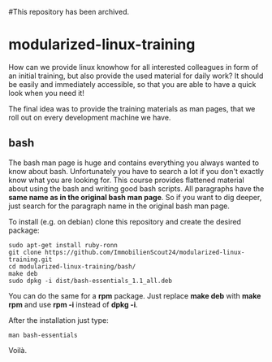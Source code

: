 #This repository has been archived.

modularized-linux-training
==========================
How can we provide linux knowhow for all interested colleagues in form of an initial training, but also provide the used material for daily work? It should be easily and immediately accessible, so that you are able to have a quick look when you need it!

The final idea was to provide the training materials as man pages, that we roll out on every development machine we have.

bash
----
The bash man page is huge and contains everything you always wanted to know about bash. Unfortunately you have to search a lot if you don't exactly know what you are looking for. This course provides flattened material about using the bash and writing good bash scripts. All paragraphs have the **same name as in the original bash man page**. So if you want to dig deeper, just search for the paragraph name in the original bash man page.

To install (e.g. on debian) clone this repository and create the desired package:

    sudo apt-get install ruby-ronn
    git clone https://github.com/ImmobilienScout24/modularized-linux-training.git
    cd modularized-linux-training/bash/
    make deb
    sudo dpkg -i dist/bash-essentials_1.1_all.deb
    
You can do the same for a **rpm** package. Just replace **make deb** with **make rpm** and use **rpm -i** instead of **dpkg -i**.

After the installation just type:

    man bash-essentials
    
Voilà.
